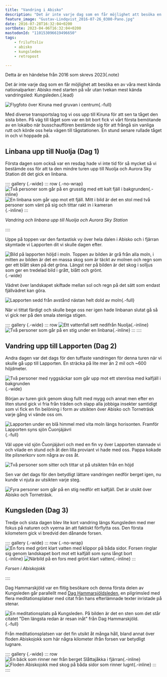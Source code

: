 ```yaml
---
title: "Vandring i Abisko"
description: "Det är inte varje dag som en får möjlighet att besöka en av våra mest kända nationalparker: Abisko med starten på vår utan tvekan mest kända vandringsled: Kungsleden."
feature_image: "Gustav-Lindqvist_2016-07-26_0300-Pano.jpg"
date: 2016-07-28T16:32:04+0200
sortDate: 2023-04-06T16:32:04+0200
mastodonId: "110153096619496650"
tags:
    - friluftsliv
    - abisko
    - kungsleden
    - retropost

---
```


Detta är en händelse från 2016 som skrevs 2023{.note}

Det är inte varje dag som en får möjlighet att besöka en av våra mest kända nationalparker: Abisko med starten på vår utan tvekan mest kända vandringsled: Kungsleden.{.lead}

![Flygfoto över Kiruna med gruvan i centrum](Gustav-Lindqvist_2016-07-25_0185.jpg "Kiruna och gruvan"){.-full}

Med diverse transportslag tog vi oss upp till Kiruna för att sen ta tåget den sista biten. På väg till tåget som var en bit bort fick vi vårt första bemötande av en lokalbo när busschauffören bestämde sig för att frångå sin vanliga rutt och körde oss hela vägen till tågstationen. En stund senare rullade tåget in och vi hoppade på.

## Linbana upp till Nuolja (Dag 1)

Första dagen som också var en resdag hade vi inte tid för så mycket så vi bestämde oss för att ta den mindre turen upp till Nuolja och Aurora Sky Station dit det gick en linbana.

:::: gallery {.-wide}
::: row {.-no-wrap}
![Två personer som går på en grusstig med ett kalt fjäll i bakgrunden](Gustav-Lindqvist_2016-07-25_0209.jpg){.-inline}
![En linbana som går upp mot ett fjäll. Mitt i bild är det en stol med två personer som vänt på sig och tittar rakt in i kameran](Gustav-Lindqvist_2016-07-25_0235.jpg){.-inline}
:::
<figcaption><p><em>Vandring och linbana upp till Nuolja och Aurora Sky Station</em></p></figcaption>
::::

Uppe på toppen var den fantastisk vy över hela dalen i Abisko och i fjärran skymtade vi Lapporten dit vi skulle dagen efter.

![Bild på lapporten höljd i moln. Toppen av bilden är grå från alla moln, i mitten av bilden är det en massa skog som är täckt av molnen och regn som ger ett blått sken på det gröna. Längst ner på bilden är det skog i solljus som ger en tredelad bild i grått, blått och grönt.](Gustav-Lindqvist_2016-07-25_0239.jpg){.-wide}

Vädret över landskapet skiftade mellan sol och regn på det sätt som endast fjällvädret kan göra.

![Lapporten sedd från avstånd nästan helt dold av moln](Gustav-Lindqvist_2016-07-25_0249.jpg "Lapporten höljd i moln"){.-full}

När vi tittat färdigt och skulle bege oss ner igen hade linbanan slutat gå så vi gick ner på den smala steniga stigen.

:::: gallery {.-wide}
::: row
![Ett vattenfall sett nedifrån Nuolja](Gustav-Lindqvist_2016-07-25_0282.jpg){.-inline}
![Två personer som går på en stig under en linbana](Gustav-Lindqvist_2016-07-25_0283.jpg){.-inline}
:::
::::

## Vandring upp till Lapporten (Dag 2)

Andra dagen var det dags för den tuffaste vandringen för denna turen när vi skulle gå upp till Lapporten. En sträcka på lite mer än 2 mil och ~600 höjdmeter.

![Två personer med ryggsäckar som går upp mot ett stenrösa med kalfjäll i bakgrunden](Gustav-Lindqvist_2016-07-26_0425.jpg){.-wide}

Början av turen gick genom skog fullt med mygg och annat men efter en liten stund gick vi fria från träden och slapp alla jobbiga insekter samtidigt som vi fick en fin belöning i form av utsikten över Abisko och Torneträsk varje gång vi vände oss om.

![Lapporten under en blå himmel med vita moln längs horisonten. Framför Lapporten syns sjön Čuonjájávri](Gustav-Lindqvist_2016-07-26_0416-Pano-Layer.jpg "Lapporten på andra sidan sjön Čuonjájávri"){.-full}

Väl uppe vid sjön Čuonjájávri och med en fin vy över Lapporten stannade vi och vilade en stund och åt den lilla proviant vi hade med oss. Pappa kokade lite pilsnerkorv som några av oss åt.

![Två personer som sitter och tittar ut på utsikten från en höjd](Gustav-Lindqvist_2016-07-26_0423.jpg)

Sen var det dags för den betydligt lättare vandringen nedför berget igen, nu kunde vi njuta av utsikten varje steg.

![Fyra personer som går på en stig nedför ett kalfjäll. Det är utsikt över Abisko och Torneträsk.](Gustav-Lindqvist_2016-07-26_0468.jpg)

## Kungsleden (Dag 3)

Tredje och sista dagen blev lite kort vandring längs Kungsleden med mer fokus på naturen och vyerna än att faktiskt förflytta oss. Den första kilometern gick vi bredvid den dånande forsen.

:::: gallery {.-wide}
::: row {.-no-wrap}
![En fors med grönt klart vatten med klippor på båda sidor. Forsen ringlar sig genom landskapet bort mot ett kalfjäll som syns långt bort](Gustav-Lindqvist_2016-07-27_0023-Pano.jpg){.-inline}
![Närbild på en fors med grönt klart vatten](Gustav-Lindqvist_2016-07-27_0052-Pano.jpg){.-inline}
:::
<figcaption><p><em>Forsen i Abiskojokk</em></p></figcaption>
::::

Dag Hammarskjöld var en flitig besökare och denna första delen av Kungsleden går parallellt med [Dag Hammarsjöldsleden](https://kiruna.se/konst-och-kulturhistoria/modalpuffar/kulturmiljo/dag-hammarskoldsleden.html), en pilgrimsled med flera meditationsplatser med citat från hans efterlämnade texter inristade på stenar.

![En meditationsplats på Kungsleden. På bilden är det en sten som det står citatet "Den längsta redan är resan inåt" från Dag Hammarskjöld.](Gustav-Lindqvist_2016-07-27_0077-Pano.jpg "En av många meditationsplatser längs Kungsleden"){.-full}

Från meditationsplatsen var det fin utsikt åt många håll, bland annat över floden Abiskojokk som här några kilometer ifrån forsen var betydligt lugnare.

:::: gallery {.-wide}
::: row
![En bäck som rinner ner från berget Slåttajåkka i fjärran](Gustav-Lindqvist_2016-07-27_0057.jpg){.-inline}
![Floden Abiskojokk med skog på båda sidor som rinner lugnt](Gustav-Lindqvist_2016-07-27_0125.jpg){.-inline}
:::
::::
